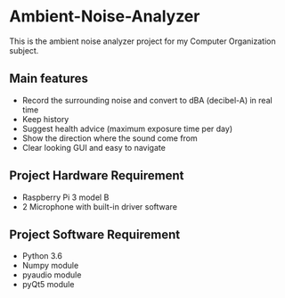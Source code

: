 # Ambient-Noise-Analyzer
This is the ambient noise analyzer project for my Computer Organization subject.


## Main features
- Record the surrounding noise and convert to dBA (decibel-A) in real time
- Keep history
- Suggest health advice (maximum exposure time per day)
- Show the direction where the sound come from
- Clear looking GUI and easy to navigate

## Project Hardware Requirement
- Raspberry Pi 3 model B
- 2 Microphone with built-in driver software

## Project Software Requirement
- Python 3.6
- Numpy module
- pyaudio module
- pyQt5 module

